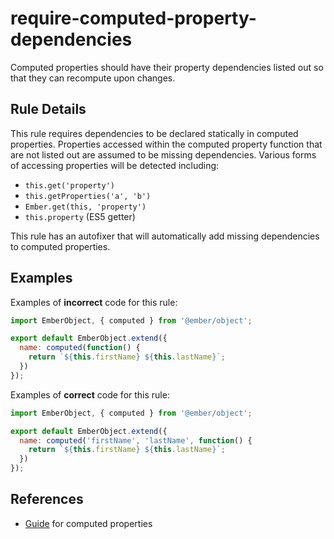 # require-computed-property-dependencies

Computed properties should have their property dependencies listed out so that they can recompute upon changes.

## Rule Details

This rule requires dependencies to be declared statically in computed properties. Properties accessed within the computed property function that are not listed out are assumed to be missing dependencies. Various forms of accessing properties will be detected including:

* `this.get('property')`
* `this.getProperties('a', 'b')`
* `Ember.get(this, 'property')`
* `this.property` (ES5 getter)

This rule has an autofixer that will automatically add missing dependencies to computed properties.

## Examples

Examples of **incorrect** code for this rule:

```js
import EmberObject, { computed } from '@ember/object';

export default EmberObject.extend({
  name: computed(function() {
    return `${this.firstName} ${this.lastName}`;
  })
});
```

Examples of **correct** code for this rule:


```js
import EmberObject, { computed } from '@ember/object';

export default EmberObject.extend({
  name: computed('firstName', 'lastName', function() {
    return `${this.firstName} ${this.lastName}`;
  })
});
```

## References

* [Guide](https://guides.emberjs.com/release/object-model/computed-properties/) for computed properties

